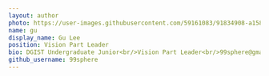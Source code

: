 ```yaml
---
layout: author
photo: https://user-images.githubusercontent.com/59161083/91834908-a1582200-ec83-11ea-82a3-a4d1cceaef20.jpeg
name: gu
display_name: Gu Lee
position: Vision Part Leader
bio: DGIST Undergraduate Junior<br/>Vision Part Leader<br/>99sphere@gmail.com
github_username: 99sphere
---
```

